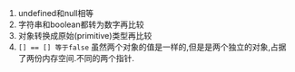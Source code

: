 1. undefined和null相等
2. 字符串和boolean都转为数字再比较
3. 对象转换成原始(primitive)类型再比较
4. `[] == [] 等于false` 虽然两个对象的值是一样的,但是是两个独立的对象,占据了两份内存空间.不同的两个指针.